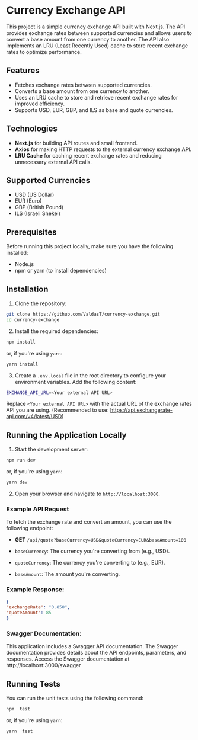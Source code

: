 # Currency Exchange API

This project is a simple currency exchange API built with Next.js. The API provides exchange rates between supported currencies and allows users to convert a base amount from one currency to another. The API also implements an LRU (Least Recently Used) cache to store recent exchange rates to optimize performance.

## Features

- Fetches exchange rates between supported currencies.
- Converts a base amount from one currency to another.
- Uses an LRU cache to store and retrieve recent exchange rates for improved efficiency.
- Supports USD, EUR, GBP, and ILS as base and quote currencies.

## Technologies

-  **Next.js** for building API routes and small frontend.
-  **Axios** for making HTTP requests to the external currency exchange API.
-  **LRU Cache** for caching recent exchange rates and reducing unnecessary external API calls.

## Supported Currencies

- USD (US Dollar)
- EUR (Euro)
- GBP (British Pound)
- ILS (Israeli Shekel)

## Prerequisites

Before running this project locally, make sure you have the following installed:

- Node.js 
- npm or yarn (to install dependencies)

## Installation

1. Clone the repository:

```bash
git clone https://github.com/ValdasT/currency-exchange.git
cd currency-exchange
```

2. Install the required dependencies:

```bash
npm install
```

or, if you're using `yarn`:

```bash
yarn install
```

3. Create a `.env.local` file in the root directory to configure your environment variables. Add the following content:

```bash
EXCHANGE_API_URL=<Your external API URL>
```

Replace `<Your external API URL>` with the actual URL of the exchange rates API you are using. (Recommended to use: https://api.exchangerate-api.com/v4/latest/USD)

## Running the Application Locally

1. Start the development server:

```bash
npm run dev
```
or, if you're using `yarn`:

```bash
yarn dev
```

2. Open your browser and navigate to `http://localhost:3000`.

### Example API Request

To fetch the exchange rate and convert an amount, you can use the following endpoint:

-  **GET**  `/api/quote?baseCurrency=USD&quoteCurrency=EUR&baseAmount=100`

-  `baseCurrency`: The currency you're converting from (e.g., USD).
-  `quoteCurrency`: The currency you're converting to (e.g., EUR).
-  `baseAmount`: The amount you're converting.

### Example Response:

```json
{
"exchangeRate": "0.850",
"quoteAmount": 85
}
```

### Swagger Documentation:
This application includes a Swagger API documentation. The Swagger documentation provides details about the API endpoints, parameters, and responses.
Access the Swagger documentation at http://localhost:3000/swagger

## Running Tests

You can run the unit tests using the following command:

```bash
npm  test
```

or, if you're using `yarn`:

```bash
yarn  test
```
